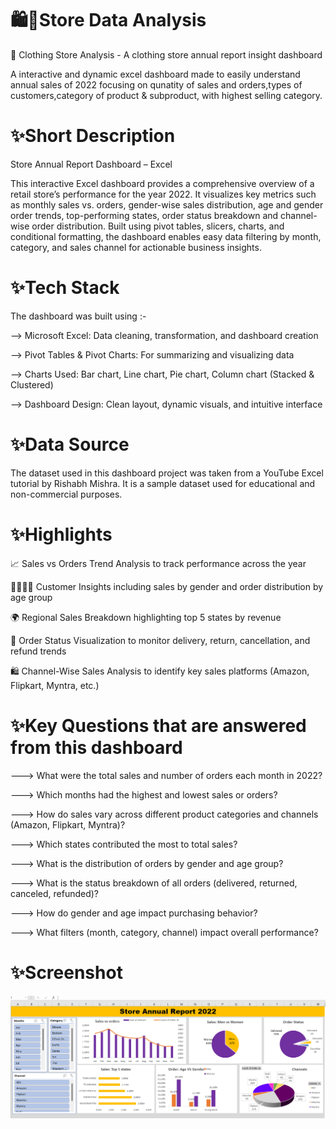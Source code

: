 # 🛍🛒Store Data Analysis 

👚 Clothing Store Analysis - 
A clothing store annual report insight dashboard 

A interactive and dynamic excel dashboard made to easily understand annual sales of 2022 focusing on qunatity of sales and orders,types of customers,category of product & subproduct, with highest selling category.

# ✨Short Description
Store Annual Report Dashboard – Excel

This interactive Excel dashboard provides a comprehensive overview of a retail store’s performance for the year 2022. It visualizes key metrics such as monthly sales vs. orders, gender-wise sales distribution, age and gender order trends, top-performing states, order status breakdown and channel-wise order distribution. Built using pivot tables, slicers, charts, and conditional formatting, the dashboard enables easy data filtering by month, category, and sales channel for actionable business insights.

# ✨Tech Stack 

The dashboard was built using :-

--> Microsoft Excel: Data cleaning, transformation, and dashboard creation

--> Pivot Tables & Pivot Charts: For summarizing and visualizing data

--> Charts Used: Bar chart, Line chart, Pie chart, Column chart (Stacked & Clustered)

--> Dashboard Design: Clean layout, dynamic visuals, and intuitive interface

# ✨Data Source 
The dataset used in this dashboard project was taken from a YouTube Excel tutorial by Rishabh Mishra. It is a sample dataset used for educational and non-commercial purposes.

# ✨Highlights

📈 Sales vs Orders Trend Analysis to track performance across the year

🧍‍♂️🧍‍♀️ Customer Insights including sales by gender and order distribution by age group

🌍 Regional Sales Breakdown highlighting top 5 states by revenue

🔁 Order Status Visualization to monitor delivery, return, cancellation, and refund trends

🛍️ Channel-Wise Sales Analysis to identify key sales platforms (Amazon, Flipkart, Myntra, etc.)

# ✨Key Questions that are answered from this dashboard
---> What were the total sales and number of orders each month in 2022?

---> Which months had the highest and lowest sales or orders?

---> How do sales vary across different product categories and channels (Amazon, Flipkart, Myntra)?

---> Which states contributed the most to total sales?

---> What is the distribution of orders by gender and age group?

---> What is the status breakdown of all orders (delivered, returned, canceled, refunded)?

---> How do gender and age impact purchasing behavior?

---> What filters (month, category, channel) impact overall performance?

# ✨Screenshot
![Dashboard Preview](https://github.com/Sanikapatil1200/Excel-Data-Analytics-Project/blob/main/Store%20Data%20Analysis%20SS.png)
